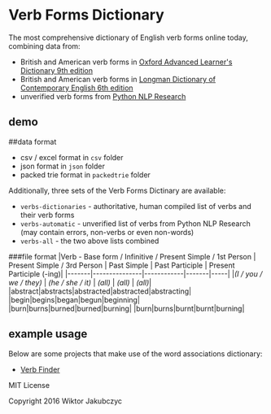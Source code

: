 # Verb Forms Dictionary
The most comprehensive dictionary of English verb forms online today, combining data from:
 * British and American verb forms in [Oxford Advanced Learner's Dictionary 9th edition](http://www.oxfordlearnersdictionaries.com/)
 * British and American verb forms in [Longman Dictionary of Contemporary English 6th edition](http://www.ldoceonline.com/)
 * unverified verb forms from [Python NLP Research](https://github.com/simonhughes22/PythonNlpResearch)

## demo

##data format
- csv / excel format in ```csv``` folder
- json format in ```json``` folder
- packed trie format in ```packedtrie``` folder

Additionally, three sets of the Verb Forms Dictinary are available:
- ```verbs-dictionaries``` - authoritative, human compiled list of verbs and their verb forms
- ```verbs-automatic``` - unverified list of verbs from Python NLP Research (may contain errors, non-verbs or even non-words)
- ```verbs-all``` - the two above lists combined

###file format
|Verb - Base form / Infinitive / Present Simple / 1st Person | Present Simple / 3rd Person | Past Simple | Past Participle | Present Participle (-ing)|
|-------|---------------|------------|-------|-----|
|_(I / you / we / they)_ | _(he / she / it)_ | _(all)_ | _(all)_ | _(all)_|
|abstract|abstracts|abstracted|abstracted|abstracting|
|begin|begins|began|begun|beginning|
|burn|burns|burned|burned|burning|
|burn|burns|burnt|burnt|burning|

## example usage
Below are some projects that make use of the word associations dictionary:
- [Verb Finder](https://github.com/monolithpl/verb-finder)

MIT License

Copyright 2016 Wiktor Jakubczyc

